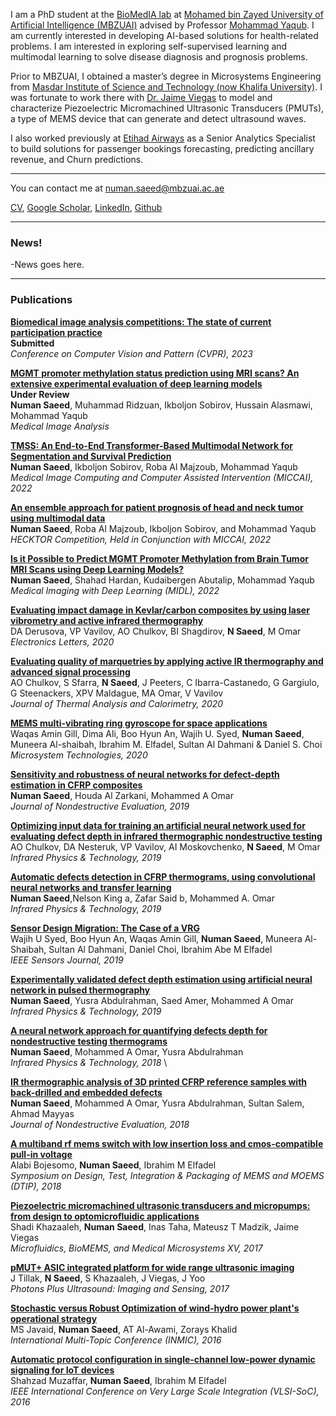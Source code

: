 I am a PhD student at the [BioMedIA lab](https://mbzuai-biomedia.com/biomedia/) at [Mohamed bin Zayed University of Artificial Intelligence (MBZUAI)](https://mbzuai.ac.ae/) advised by Professor [Mohammad Yaqub](https://mbzuai.ac.ae/study/faculty/mohammad-yaqub/). I am currently interested in developing  AI-based solutions for health-related problems. I am interested in exploring self-supervised learning and multimodal learning to solve disease diagnosis and prognosis problems. 

Prior to MBZUAI, I obtained a master’s degree in Microsystems Engineering from [Masdar Institute of Science and Technology (now Khalifa University)](https://www.ku.ac.ae/). I was fortunate to work there with [Dr. Jaime Viegas](https://www.ku.ac.ae/college-people/jaime-viegas) to model and characterize Piezoelectric Micromachined Ultrasonic Transducers (PMUTs), a type of MEMS device that can generate and detect ultrasound waves.

I also worked previously at [Etihad Airways](https://www.etihad.com) as a Senior Analytics Specialist to build solutions for passenger bookings forecasting, predicting ancillary revenue, and Churn predictions.

---
You can contact me at numan.saeed@mbzuai.ac.ae

<a href="https://numanai.github.io/cv/CV_Numan_Saeed_Feb_2023.pdf" target="_blank">CV</a>, [Google Scholar](https://scholar.google.com/citations?user=VMPEU20AAAAJ&hl=en&oi=ao), [LinkedIn](https://ae.linkedin.com/in/numansaeed-pk), [Github](https://github.com/numanai)
<!-- Remove above link if you don't want to attibute -->


---
### News!

-News goes here.

---
### Publications 

**[Biomedical image analysis competitions: The state of current participation practice](https://arxiv.org/pdf/2212.08568.pdf)** \
**Submitted** \
_Conference on Computer Vision and Pattern (CVPR), 2023_ 


**[MGMT promoter methylation status prediction using MRI scans? An extensive experimental evaluation of deep learning models](https://www.sciencedirect.com/journal/medical-image-analysis)** \
**Under Review** \
**Numan Saeed**, Muhammad Ridzuan, Ikboljon Sobirov, Hussain Alasmawi, Mohammad Yaqub \
_Medical Image Analysis_ 


**[TMSS: An End-to-End Transformer-Based Multimodal Network for Segmentation and Survival Prediction](https://arxiv.org/pdf/2209.05036.pdf)** \
**Numan Saeed**, Ikboljon Sobirov, Roba Al Majzoub, Mohammad Yaqub \
_Medical Image Computing and Computer Assisted Intervention (MICCAI), 2022_ 


**[An ensemble approach for patient prognosis of head and neck tumor using multimodal data](https://arxiv.org/pdf/2202.12537.pdf)** \
**Numan Saeed**, Roba Al Majzoub, Ikboljon Sobirov, and Mohammad Yaqub \
_HECKTOR Competition, Held in Conjunction with MICCAI, 2022_ 


**[Is it Possible to Predict MGMT Promoter Methylation from Brain Tumor MRI Scans using Deep Learning Models?](https://arxiv.org/abs/2201.06086)** \
**Numan Saeed**, Shahad Hardan, Kudaibergen Abutalip, Mohammad Yaqub\
_Medical Imaging with Deep Learning (MIDL), 2022_ 


**[Evaluating impact damage in Kevlar/carbon composites by using laser vibrometry and active infrared thermography](https://ietresearch.onlinelibrary.wiley.com/doi/pdf/10.1049/el.2020.1373)** \
DA Derusova, VP Vavilov, AO Chulkov, BI Shagdirov, **N Saeed**, M Omar \
_Electronics Letters, 2020_ 



**[Evaluating quality of marquetries by applying active IR thermography and advanced signal processing](https://link.springer.com/article/10.1007/s10973-020-09326-2)** \
AO Chulkov, S Sfarra, **N Saeed**, J Peeters, C Ibarra-Castanedo, G Gargiulo, G Steenackers, XPV Maldague, MA Omar, V Vavilov \
_Journal of Thermal Analysis and Calorimetry, 2020_ 


**[MEMS multi-vibrating ring gyroscope for space applications](https://link.springer.com/article/10.1007/s00542-020-04793-x)**\
Waqas Amin Gill, Dima Ali, Boo Hyun An, Wajih U. Syed, **Numan Saeed**, Muneera Al-shaibah, Ibrahim M. Elfadel, Sultan Al Dahmani & Daniel S. Choi \
_Microsystem Technologies, 2020_ 


**[Sensitivity and robustness of neural networks for defect-depth estimation in CFRP composites](https://link.springer.com/article/10.1007/s10921-019-0607-4)** \
**Numan Saeed**, Houda Al Zarkani, Mohammed A Omar \
_Journal of Nondestructive Evaluation, 2019_ 

**[Optimizing input data for training an artificial neural network used for evaluating defect depth in infrared thermographic nondestructive testing](https://www.sciencedirect.com/science/article/abs/pii/S135044951930235X)** \
AO Chulkov, DA Nesteruk, VP Vavilov, AI Moskovchenko, **N Saeed**, M Omar \
_Infrared Physics & Technology, 2019_ 

**[Automatic defects detection in CFRP thermograms, using convolutional neural networks and transfer learning](https://www.sciencedirect.com/science/article/abs/pii/S1350449519303135)** \
**Numan Saeed**,Nelson King a, Zafar Said b, Mohammed A. Omar \
_Infrared Physics & Technology, 2019_ 


**[Sensor Design Migration: The Case of a VRG](https://ieeexplore.ieee.org/abstract/document/8781892/)** \
Wajih U Syed, Boo Hyun An, Waqas Amin Gill, **Numan Saeed**, Muneera Al-Shaibah, Sultan Al Dahmani, Daniel Choi, Ibrahim Abe M Elfadel\
_IEEE Sensors Journal, 2019_ 


**[Experimentally validated defect depth estimation using artificial neural network in pulsed thermography](https://www.sciencedirect.com/science/article/abs/pii/S1350449519300532)** \
**Numan Saeed**, Yusra Abdulrahman, Saed Amer, Mohammed A Omar\
_Infrared Physics & Technology, 2019_ 

**[A neural network approach for quantifying defects depth for nondestructive testing thermograms](https://www.sciencedirect.com/science/article/pii/S1350449518304535)** \
**Numan Saeed**, Mohammed A Omar, Yusra Abdulrahman\
_Infrared Physics & Technology, 2018_ \

**[IR thermographic analysis of 3D printed CFRP reference samples with back-drilled and embedded defects](https://link.springer.com/article/10.1007/s10921-018-0512-2)** \
**Numan Saeed**, Mohammed A Omar, Yusra Abdulrahman, Sultan Salem, Ahmad Mayyas\
_Journal of Nondestructive Evaluation, 2018_ 


**[A multiband rf mems switch with low insertion loss and cmos-compatible pull-in voltage](https://ieeexplore.ieee.org/abstract/document/8394202)** \
Alabi Bojesomo, **Numan Saeed**, Ibrahim M Elfadel\
_Symposium on Design, Test, Integration & Packaging of MEMS and MOEMS (DTIP), 2018_ 

**[Piezoelectric micromachined ultrasonic transducers and micropumps: from design to optomicrofluidic applications](https://www.spiedigitallibrary.org/conference-proceedings-of-spie/10061/100610S/Piezoelectric-micromachined-ultrasonic-transducers-and-micropumps--from-design-to/10.1117/12.2254733.short?SSO=1)** \
Shadi Khazaaleh, **Numan Saeed**, Inas Taha, Mateusz T Madzik, Jaime Viegas\
_Microfluidics, BioMEMS, and Medical Microsystems XV, 2017_ 


**[pMUT+ ASIC integrated platform for wide range ultrasonic imaging](https://www.spiedigitallibrary.org/conference-proceedings-of-spie/10064/1/pMUTASIC-integrated-platform-for-wide-range-ultrasonic-imaging/10.1117/12.2252181.short)** \
J Tillak, **N Saeed**, S Khazaaleh, J Viegas, J Yoo\
_Photons Plus Ultrasound: Imaging and Sensing, 2017_ 

**[Stochastic versus Robust Optimization of wind-hydro power plant's operational strategy](https://zorays.com/wp-content/uploads/2016/10/Stochastic-versus-Robust-Optimization-of-WindHydro-Power-Plant-Operational-Strategy-Zorays-Wind-Zorays-Hydro.pdf)** \
MS Javaid, **Numan Saeed**, AT Al-Awami, Zorays Khalid\
_International Multi-Topic Conference (INMIC), 2016_ 


**[Automatic protocol configuration in single-channel low-power dynamic signaling for IoT devices](https://ieeexplore.ieee.org/abstract/document/7753560)** \
Shahzad Muzaffar, **Numan Saeed**, Ibrahim M Elfadel\
_IEEE International Conference on Very Large Scale Integration (VLSI-SoC), 2016_ 


